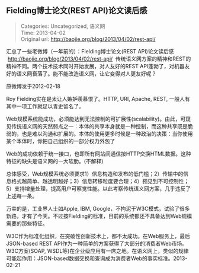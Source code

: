 Fielding博士论文(REST API)论文读后感
---
    
> Categories: Uncategorized, 语义网  
> Time: 2013-04-02  
> Original url: <http://baojie.org/blog/2013/04/02/rest-api/>
    
汇总了一些老微博（一年前的）：Fielding博士论文(REST API)论文读后感  http://baojie.org/blog/2013/04/02/rest-api/  传统语义网方案的精神和REST的精神不同。两个技术技术同时开始发展，对人友好的REST API蓬勃了，对机器友好的语义网衰落了。能不能改造语义网，让它变得对人更友好呢？

原微博发于2012-02-18

Roy Fielding实在是太让人嫉妒羡慕恨了。HTTP, URI, Apache, REST, 一般人有其中一项工作就足以青史留名了。

Web规模系统能成功，必须能达到无法控制的可扩展性(scalability)。由此，可窥见传统语义网的天然弱点之一：本体的共享本身就是一种控制，而这种共享既是脆弱的，也是难以沟通和扩展的。本体的使用更多时候是一种政治的决策：当你使用某个本体时，你把自己组织的一部分权力外包了

Web的成功依赖于统一接口，也即所有网站间通信按HTTP交换HTML数据。这种特征的缺失是语义网的一大软肋。(不解释)

总体感受，Web规模系统必须要求1）信息构造和发布的低门槛；2）传输中的信息格式越简单、越透明越好；3）信息转移粒度要合理；4）预见到不可控制性；5）支持增量处理，提高用户可察觉性能。以此考察传统语义网方案，几乎违反了上述每一条。

万幸的是，工业界人士如Apple, IBM, Google，不拘泥于W3C模式，试验了很多新路，才有了今天。不过按Fielding的标准，目前的系统都还不具备达到Web规模需要的那些特征。

W3C作为标准化组织，在突破性创新技术上，都不太成功。在Web服务上，最后JSON-based REST API作为一种简单的方案获得了大部分的消费者Web市场。W3C方案(SOAP, WSDL等)在企业级应用有一席之地。在语义网上，类似的规律可能起作用：JSON-based数据交换和查询成为消费者Web的事实标准。2013-02-21     
    